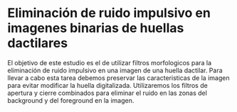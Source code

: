 # Eliminación de ruido impulsivo en imagenes binarias de huellas dactilares
El objetivo de este estudio es el de utilizar filtros morfologicos para la eliminación de ruido impulsivo en una imagen de una huella dactilar. 
Para llevar a cabo esta tarea debemos preservar las caracteristicas de la imagen para evitar modificar la huella digitalizada. 
Utilizaremos los filtros de apertura y cierre combinados para eliminar el ruido en las zonas del background y del foreground en la imagen.
